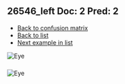 ## 26546_left Doc: 2 Pred: 2
- [Back to confusion matrix](https://github.com/juliandewit/kaggle_retinopathy/blob/master/matrix.md)
- [Back to list](https://github.com/juliandewit/kaggle_retinopathy/blob/master/lists/22/list.md)
- [Next example in list](https://github.com/juliandewit/kaggle_retinopathy/blob/master/lists/22/26/26610_left.md)

![Eye](https://retinopaty.blob.core.windows.net/size1024/26546_left_2.jpeg)

### 

![Eye]()
